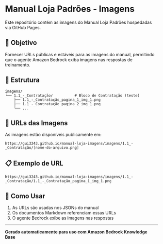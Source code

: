 # Manual Loja Padrões - Imagens

Este repositório contém as imagens do Manual Loja Padrões hospedadas via GitHub Pages.

## 🎯 Objetivo

Fornecer URLs públicas e estáveis para as imagens do manual, permitindo que o agente Amazon Bedrock exiba imagens nas respostas de treinamento.

## 📁 Estrutura

```
imagens/
└── 1.1_-_Contratação/          # Bloco de Contratação (teste)
    ├── 1.1_-_Contratação_pagina_1_img_1.png
    ├── 1.1_-_Contratação_pagina_2_img_1.png
    └── ...
```

## 🔗 URLs das Imagens

As imagens estão disponíveis publicamente em:
```
https://gui3243.github.io/manual-loja-imagens/imagens/1.1_-_Contratação/[nome-do-arquivo.png]
```

## 📋 Exemplo de URL

```
https://gui3243.github.io/manual-loja-imagens/imagens/1.1_-_Contratação/1.1_-_Contratação_pagina_1_img_1.png
```

## 🚀 Como Usar

1. As URLs são usadas nos JSONs do manual
2. Os documentos Markdown referenciam essas URLs
3. O agente Bedrock exibe as imagens nas respostas

---

**Gerado automaticamente para uso com Amazon Bedrock Knowledge Base**
